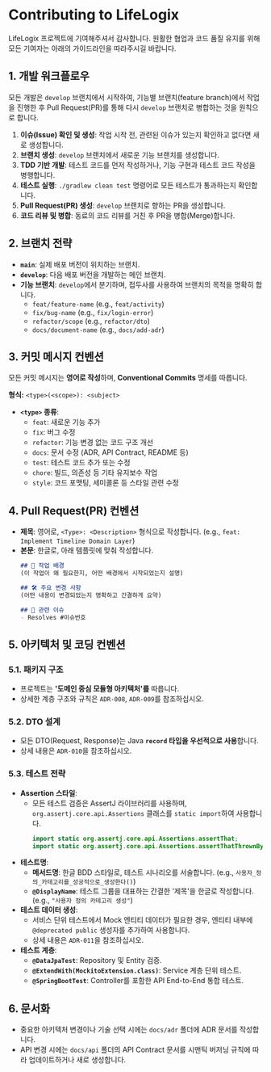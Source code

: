 # Contributing to LifeLogix

LifeLogix 프로젝트에 기여해주셔서 감사합니다. 원활한 협업과 코드 품질 유지를 위해 모든 기여자는 아래의 가이드라인을 따라주시길 바랍니다.

## 1. 개발 워크플로우

모든 개발은 `develop` 브랜치에서 시작하여, 기능별 브랜치(feature branch)에서 작업을 진행한 후 Pull Request(PR)를 통해 다시 `develop` 브랜치로 병합하는 것을 원칙으로 합니다.

1.  **이슈(Issue) 확인 및 생성**: 작업 시작 전, 관련된 이슈가 있는지 확인하고 없다면 새로 생성합니다.
2.  **브랜치 생성**: `develop` 브랜치에서 새로운 기능 브랜치를 생성합니다.
3.  **TDD 기반 개발**: 테스트 코드를 먼저 작성하거나, 기능 구현과 테스트 코드 작성을 병행합니다.
4.  **테스트 실행**: `./gradlew clean test` 명령어로 모든 테스트가 통과하는지 확인합니다.
5.  **Pull Request(PR) 생성**: `develop` 브랜치로 향하는 PR을 생성합니다.
6.  **코드 리뷰 및 병합**: 동료의 코드 리뷰를 거친 후 PR을 병합(Merge)합니다.

## 2. 브랜치 전략

-   **`main`**: 실제 배포 버전이 위치하는 브랜치.
-   **`develop`**: 다음 배포 버전을 개발하는 메인 브랜치.
-   **기능 브랜치**: `develop`에서 분기하며, 접두사를 사용하여 브랜치의 목적을 명확히 합니다.
    -   `feat/feature-name` (e.g., `feat/activity`)
    -   `fix/bug-name` (e.g., `fix/login-error`)
    -   `refactor/scope` (e.g., `refactor/dto`)
    -   `docs/document-name` (e.g., `docs/add-adr`)

## 3. 커밋 메시지 컨벤션

모든 커밋 메시지는 **영어로 작성**하며, **Conventional Commits** 명세를 따릅니다.

**형식:** `<type>(<scope>): <subject>`

-   **`<type>` 종류**:
    -   `feat`: 새로운 기능 추가
    -   `fix`: 버그 수정
    -   `refactor`: 기능 변경 없는 코드 구조 개선
    -   `docs`: 문서 수정 (ADR, API Contract, README 등)
    -   `test`: 테스트 코드 추가 또는 수정
    -   `chore`: 빌드, 의존성 등 기타 유지보수 작업
    -   `style`: 코드 포맷팅, 세미콜론 등 스타일 관련 수정

## 4. Pull Request(PR) 컨벤션

-   **제목**: 영어로, `<Type>: <Description>` 형식으로 작성합니다. (e.g., `feat: Implement Timeline Domain Layer`)
-   **본문**: 한글로, 아래 템플릿에 맞춰 작성합니다.
    ```markdown
    ## 🚀 작업 배경
    (이 작업이 왜 필요한지, 어떤 배경에서 시작되었는지 설명)

    ## 🛠️ 주요 변경 사항
    (어떤 내용이 변경되었는지 명확하고 간결하게 요약)

    ## 🔗 관련 이슈
    - Resolves #이슈번호
    ```

## 5. 아키텍처 및 코딩 컨벤션

### 5.1. 패키지 구조

-   프로젝트는 **'도메인 중심 모듈형 아키텍처'를** 따릅니다.
-   상세한 계층 구조와 규칙은 `ADR-008`, `ADR-009`를 참조하십시오.

### 5.2. DTO 설계

-   모든 DTO(Request, Response)는 Java **`record` 타입을 우선적으로 사용**합니다.
-   상세 내용은 `ADR-010`을 참조하십시오.

### 5.3. 테스트 전략

-   **Assertion 스타일**:
    -   모든 테스트 검증은 AssertJ 라이브러리를 사용하며, `org.assertj.core.api.Assertions` 클래스를 `static import`하여 사용합니다.
        ```java
        import static org.assertj.core.api.Assertions.assertThat;
        import static org.assertj.core.api.Assertions.assertThatThrownBy;
        ```
-   **테스트명**:
    -   **메서드명**: 한글 BDD 스타일로, 테스트 시나리오를 서술합니다. (e.g., `사용자_정의_카테고리를_성공적으로_생성한다()`)
    -   **`@DisplayName`**: 테스트 그룹을 대표하는 간결한 '제목'을 한글로 작성합니다. (e.g., `"사용자 정의 카테고리 생성"`)
-   **테스트 데이터 생성**:
    -   서비스 단위 테스트에서 Mock 엔티티 데이터가 필요한 경우, 엔티티 내부에 `@deprecated public` 생성자를 추가하여 사용합니다.
    -   상세 내용은 `ADR-011`을 참조하십시오.
-   **테스트 계층**:
    -   **`@DataJpaTest`**: Repository 및 Entity 검증.
    -   **`@ExtendWith(MockitoExtension.class)`**: Service 계층 단위 테스트.
    -   **`@SpringBootTest`**: Controller를 포함한 API End-to-End 통합 테스트.

## 6. 문서화

-   중요한 아키텍처 변경이나 기술 선택 시에는 `docs/adr` 폴더에 ADR 문서를 작성합니다.
-   API 변경 시에는 `docs/api` 폴더의 API Contract 문서를 시맨틱 버저닝 규칙에 따라 업데이트하거나 새로 생성합니다.